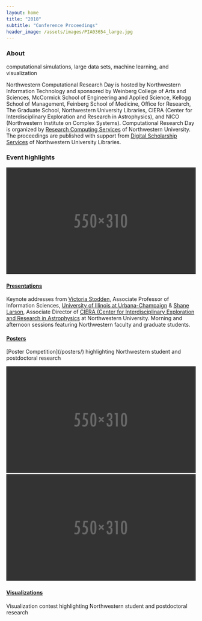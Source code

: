 ```yaml
---
layout: home
title: "2018"
subtitle: "Conference Proceedings"
header_image: /assets/images/PIA03654_large.jpg
---
```

<div class="section">
	<div class="section-top contain-970">
		<h3>About</h3>
		<p class="subhead">computational simulations, large data sets, machine learning, and visualization</p>
	</div>
</div>

Northwestern Computational Research Day is hosted by Northwestern Information Technology and sponsored by Weinberg College of Arts and Sciences, McCormick School of Engineering and Applied Science, Kellogg School of Management, Feinberg School of Medicine, Office for Research, The Graduate School, Northwestern University Libraries, CIERA (Center for Interdisciplinary Exploration and Research in Astrophysics), and NICO (Northwestern Institute on Complex Systems). Computational Research Day is organized by [Research Computing Services](http://www.it.northwestern.edu/research/) of Northwestern University. The proceedings are published with support from [Digital Scholarship Services](mailto:digitalscholarship@northwestern.edu) of Northwestern University Libraries.

<div class="section contain-1120">
  <div class="section">
    <div class="section-top contain-970">
      <h3>Event highlights</h3>
      </div>
</div>
	<div class="alternate-photo-float">
		<div class="image-left">
			<img alt="image description" src="/assets/images/nu_templates/550x310-2.png"/>
		</div>
		<div class="text">
			<h4><a href="/speakers/">Presentations</a></h4>
			<p>Keynote addresses from <a href="https://ischool.illinois.edu/people/faculty/vcs">Victoria Stodden</a>, Associate Professor of Information Sciences, <a href="http://illinois.edu/">University of Illinois at Urbana-Champaign</a> & <a href="http://sciencejedi.com/professional/">Shane Larson</a>, Associate Director of <a href="http://ciera.northwestern.edu/">CIERA (Center for Interdisciplinary Exploration and Research in Astrophysics</a> at Northwestern University. Morning and afternoon sessions featuring Northwestern faculty and graduate students.</p>
		</div>
	</div>
	<div class="alternate-photo-float">
		<div class="text">
			<h4><a href="/posters/">Posters</a></h4>
			<p>[Poster Competition](/posters/) highlighting Northwestern student and postdoctoral research</p>
		</div>
		<div class="image-right">
			<img alt="image description" src="/assets/images/nu_templates/550x310-2.png"/>
		</div>
	</div>
	<div class="alternate-photo-float">
		<div class="image-left">
			<img alt="image description" src="/assets/images/nu_templates/550x310-2.png"/>
		</div>
		<div class="text">
    	<h4><a href="/visualizations/">Visualizations</a></h4>
			<p>Visualization contest highlighting Northwestern student and postdoctoral research</p>
		</div>
	</div>
</div>
